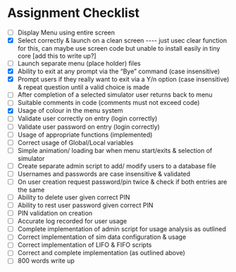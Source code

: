 # Assignment Checklist

- [ ] Display Menu using entire screen
- [X] Select correctly & launch on a clean screen
      ---- just usec clear function for this, can maybe use screen code but unable to install easily in tiny core [add this to write up?]
- [ ] Launch separate menu (place holder) files
- [X] Ability to exit at any prompt via the “Bye” command (case insensitive)
- [X] Prompt users if they really want to exit via a Y/n option (case insensitive) & repeat question until a valid choice is made
- [ ] After completion of a selected simulator user returns back to menu
- [ ] Suitable comments in code (comments must not exceed code)
- [X] Usage of colour in the menu system
- [ ] Validate user correctly on entry (login correctly)
- [ ] Validate user password on entry (login correctly)
- [ ] Usage of appropriate functions (implemented)
- [ ] Correct usage of Global/Local variables
- [ ] Simple animation/ loading bar when menu start/exits & selection of simulator
- [ ] Create separate admin script to add/ modify users to a database file
- [ ] Usernames and passwords are case insensitive & validated
- [ ] On user creation request password/pin twice & check if both entries are the same
- [ ] Ability to delete user given correct PIN
- [ ] Ability to rest user password given correct PIN
- [ ] PIN validation on creation
- [ ] Accurate log recorded for user usage
- [ ] Complete implementation of admin script for usage analysis as outlined
- [ ] Correct implementation of sim data configuration & usage
- [ ] Correct implementation of LIFO & FIFO scripts
- [ ] Correct and complete implementation (as outlined above)
- [ ] 800 words write up
